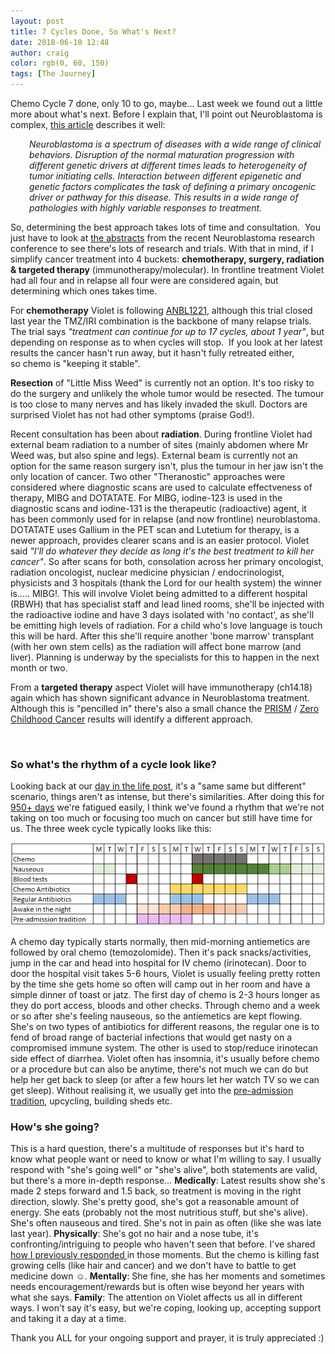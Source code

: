 ```yaml
---
layout: post
title: 7 Cycles Done, So What's Next?
date: 2018-06-10 12:48
author: craig
color: rgb(0, 60, 150)
tags: [The Journey]
---
```

Chemo Cycle 7 done, only 10 to go, maybe… Last week we found out a little more about what's next. Before I explain that, I'll point out Neuroblastoma is complex, <a href="https://www.ncbi.nlm.nih.gov/pmc/articles/PMC4418018/">this article</a> describes it well:
<p style="padding-left:30px;"><em>Neuroblastoma is a spectrum of diseases with a wide range of clinical behaviors. Disruption of the normal maturation progression with different genetic drivers at different times leads to heterogeneity of tumor initiating cells. Interaction between different epigenetic and genetic factors complicates the task of defining a primary oncogenic driver or pathway for this disease. This results in a wide range of pathologies with highly variable responses to treatment.</em></p>
So, determining the best approach takes lots of time and consultation.  You just have to look at <a href="http://anr2018.org/wp-content/uploads/2018/05/ANR-Abstract-Book-5.9.18.pdf">the abstracts</a> from the recent Neuroblastoma research conference to see there's lots of research and trials. With that in mind, if I simplify cancer treatment into 4 buckets: <strong>chemotherapy, surgery, radiation &amp; targeted therapy</strong> (immunotherapy/molecular). In frontline treatment Violet had all four and in relapse all four were are considered again, but determining which ones takes time.

For <strong>chemotherapy</strong> Violet is following <a href="https://childrensoncologygroup.org/index.php/anbl1221">ANBL1221</a>, although this trial closed last year the TMZ/IRI combination is the backbone of many relapse trials. The trial says <em>"treatment can continue for up to 17 cycles, about 1 year"</em>, but depending on response as to when cycles will stop.  If you look at her latest results the cancer hasn't run away, but it hasn't fully retreated either, so chemo is "keeping it stable".

<strong>Resection</strong> of "Little Miss Weed" is currently not an option. It's too risky to do the surgery and unlikely the whole tumor would be resected. The tumour is too close to many nerves and has likely invaded the skull. Doctors are surprised Violet has not had other symptoms (praise God!).

Recent consultation has been about <strong>radiation</strong>. During frontline Violet had external beam radiation to a number of sites (mainly abdomen where Mr Weed was, but also spine and legs). External beam is currently not an option for the same reason surgery isn't, plus the tumour in her jaw isn't the only location of cancer. Two other "Theranostic" approaches were considered where diagnostic scans are used to calculate effectveness of therapy, MIBG and DOTATATE. For MIBG, iodine-123 is used in the diagnostic scans and iodine-131 is the therapeutic (radioactive) agent, it has been commonly used for in relapse (and now frontline) neuroblastoma. DOTATATE uses Gallium in the PET scan and Lutetium for therapy, is a newer approach, provides clearer scans and is an easier protocol. Violet said <em>"I'll do whatever they decide as long it's the best treatment to kill her cancer"</em>. So after scans for both, consolation across her primary oncologist, radiation oncologist, nuclear medicine physician / endocrinologist, physicists and 3 hospitals (thank the Lord for our health system) the winner is….. MIBG!. This will involve Violet being admitted to a different hospital (RBWH) that has specialist staff and lead lined rooms, she'll be injected with the radioactive iodine and have 3 days isolated with 'no contact', as she'll be emitting high levels of radiation. For a child who's love language is touch this will be hard. After this she'll require another 'bone marrow' transplant (with her own stem cells) as the radiation will affect bone marrow (and liver). Planning is underway by the specialists for this to happen in the next month or two.

From a <strong>targeted therapy</strong> aspect Violet will have immunotherapy (ch14.18) again which has shown significant advance in Neuroblastoma treatment. Although this is "pencilled in" there's also a small chance the <a href="https://clinicaltrials.gov/ct2/show/NCT03336931">PRISM</a> / <a href="http://www.zerochildhoodcancer.org.au/page/14/the-program">Zero Childhood Cancer</a> results will identify a different approach.

&nbsp;
<h3>So what's the rhythm of a cycle look like?</h3>
Looking back at our <a href="/2015/12/28/a-day-in-the-life/">day in the life post</a>, it's a "same same but different" scenario, things aren't as intense, but there's similarities. After doing this for <a href="http://bit.ly/VioletByNumbers">950+ days</a> we're fatigued easily, I think we've found a rhythm that we're not taking on too much or focusing too much on cancer but still have time for us. The three week cycle typically looks like this:

![three week cycle cadence](/assets/img/posts/3-week-cycle.png "three week cycle cadence")

A chemo day typically starts normally, then mid-morning antiemetics are followed by oral chemo (temozolomide). Then it's pack snacks/activities, jump in the car and head into hospital for IV chemo (irinotecan). Door to door the hospital visit takes 5-6 hours, Violet is usually feeling pretty rotten by the time she gets home so often will camp out in her room and have a simple dinner of toast or jatz. The first day of chemo is 2-3 hours longer as they do port access, bloods and other checks. Through chemo and a week or so after she's feeling nauseous, so the antiemetics are kept flowing. She's on two types of antibiotics for different reasons, the regular one is to fend of broad range of bacterial infections that would get nasty on a compromised immune system. The other is used to stop/reduce irinotecan side effect of diarrhea. Violet often has insomnia, it's usually before chemo or a procedure but can also be anytime, there's not much we can do but help her get back to sleep (or after a few hours let her watch TV so we can get sleep). Without realising it, we usually get into the <a href="/2016/09/25/pre-admission-tradition/">pre-admission tradition</a>, upcycling, building sheds etc.
<h3>How's she going?</h3>
This is a hard question, there's a multitude of responses but it's hard to know what people want or need to know or what I'm willing to say. I usually respond with "she's going well" or "she's alive", both statements are valid, but there's a more in-depth response…
<strong>Medically</strong>: Latest results show she's made 2 steps forward and 1.5 back, so treatment is moving in the right direction, slowly. She's pretty good, she's got a reasonable amount of energy. She eats (probably not the most nutritious stuff, but she's alive). She's often nauseous and tired. She's not in pain as often (like she was late last year).
<strong>Physically</strong>: She's got no hair and a nose tube, it's confronting/intriguing to people who haven't seen that before. I've shared <a href="/2016/11/18/i-dont-know-what-to-say/">how I previously responded </a>in those moments. But the chemo is killing fast growing cells (like hair and cancer) and we don't have to battle to get medicine down ☺️.
<strong>Mentally</strong>: She fine, she has her moments and sometimes needs encouragement/rewards but is often wise beyond her years with what she says.
<strong>Family</strong>: The attention on Violet affects us all in different ways. I won't say it's easy, but we're coping, looking up, accepting support and taking it a day at a time.

Thank you ALL for your ongoing support and prayer, it is truly appreciated :)
